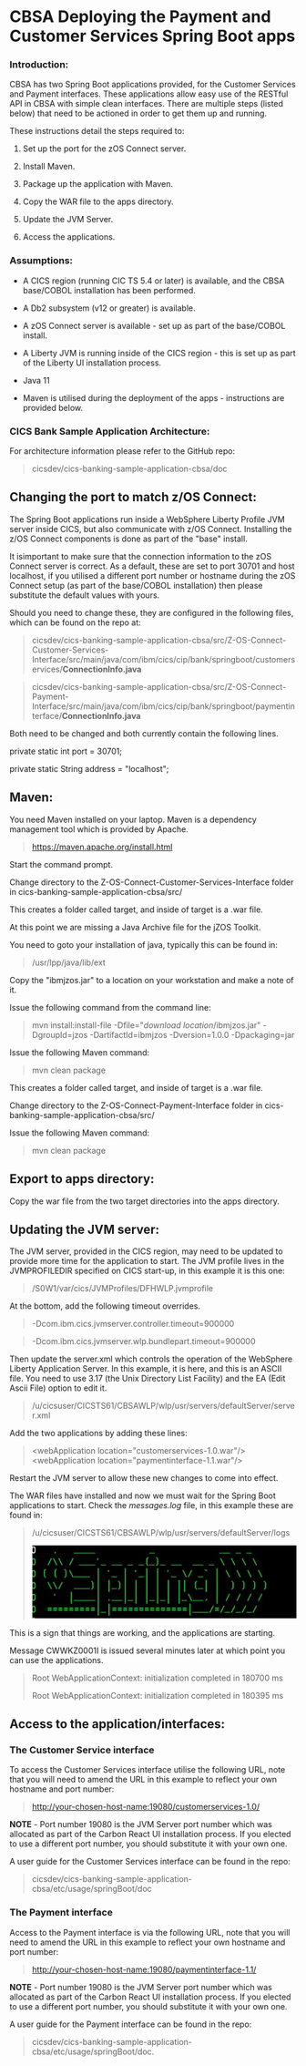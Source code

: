 # CBSA Deploying the Payment and Customer Services Spring Boot apps

### Introduction:

CBSA has two Spring Boot applications provided, for the Customer
Services and Payment interfaces. These applications allow easy use of
the RESTful API in CBSA with simple clean interfaces. There are multiple
steps (listed below) that need to be actioned in order to get them up
and running.

These instructions detail the steps required to:

1.  Set up the port for the zOS Connect server.

2.  Install Maven.

3.  Package up the application with Maven.

4.  Copy the WAR file to the apps directory.

5.  Update the JVM Server.

6.  Access the applications.

### Assumptions: 

-   A CICS region (running CIC TS 5.4 or later) is available, and the
    CBSA base/COBOL installation has been performed.

-   A Db2 subsystem (v12 or greater) is available.

-   A zOS Connect server is available - set up as part of the
    base/COBOL install.

-   A Liberty JVM is running inside of the CICS region - this is set up
    as part of the Liberty UI installation process.

-   Java 11
-   Maven is utilised during the deployment of the apps -
    instructions are provided below.


### CICS Bank Sample Application Architecture:

For architecture information please refer to the GitHub repo:

> cicsdev/cics-banking-sample-application-cbsa/doc

##
 
## Changing the port to match z/OS Connect:

The Spring Boot applications run inside a WebSphere Liberty Profile JVM
server inside CICS, but also communicate with z/OS Connect. Installing the z/OS Connect components is done as part of the "base" install.


It isimportant to make sure that the connection information to the zOS
Connect server is correct. As a default, these are set to port 30701
and host localhost, if you utilised a different port number or hostname
during the zOS Connect setup (as part of the base/COBOL installation)
then please substitute the default values with yours.

Should you need to change these, they are configured in the following files, which can be found on the repo at:

> cicsdev/cics-banking-sample-application-cbsa/src/Z-OS-Connect-Customer-Services-Interface/src/main/java/com/ibm/cics/cip/bank/springboot/customerservices/**ConnectionInfo.java**

> cicsdev/cics-banking-sample-application-cbsa/src/Z-OS-Connect-Payment-Interface/src/main/java/com/ibm/cics/cip/bank/springboot/paymentinterface/**ConnectionInfo.java**


Both need to be changed and both currently contain the following lines.

private static int port = 30701;

private static String address = \"localhost\";

##
 
## Maven:

You need Maven installed on your laptop. Maven is a dependency
management tool which is provided by Apache.

> <https://maven.apache.org/install.html>

Start the command prompt.

Change directory to the Z-OS-Connect-Customer-Services-Interface folder in cics-banking-sample-application-cbsa/src/

This creates a folder called target, and inside of target is a .war file.

At this point we are missing a Java Archive file for the jZOS Toolkit. 

You need to goto your installation of java, typically this can be found in:

> /usr/lpp/java/lib/ext

Copy the "ibmjzos.jar" to a location on your workstation and make a note of it.

Issue the following command from the command line:

> mvn install:install-file -Dfile="*download location*/ibmjzos.jar" -DgroupId=jzos -DartifactId=ibmjzos -Dversion=1.0.0 -Dpackaging=jar

Issue the following Maven command:

> mvn clean package

This creates a folder called target, and inside of target is a .war file.

Change directory to the Z-OS-Connect-Payment-Interface folder in cics-banking-sample-application-cbsa/src/

Issue the following Maven command:

> mvn clean package

## 

## Export to apps directory:

Copy the war file from the two target directories into the apps directory. 

##

## Updating the JVM server:

The JVM server, provided in the CICS region, may need to be updated to
provide more time for the application to start. The JVM profile lives in
the JVMPROFILEDIR specified on CICS start-up, in this example it is this
one:

> /S0W1/var/cics/JVMProfiles/DFHWLP.jvmprofile

At the bottom, add the following timeout overrides.

> -Dcom.ibm.cics.jvmserver.controller.timeout=900000

> -Dcom.ibm.cics.jvmserver.wlp.bundlepart.timeout=900000

Then update the server.xml which controls the operation of the WebSphere
Liberty Application Server. In this example, it is here, and this is an
ASCII file. You need to use 3.17 (the Unix Directory List Facility) and
the EA (Edit Ascii File) option to edit it.

> /u/cicsuser/CICSTS61/CBSAWLP/wlp/usr/servers/defaultServer/server.xml


Add the two applications by adding these lines:

>    \<webApplication location=\"customerservices-1.0.war\"/\>
>    \<webApplication location=\"paymentinterface-1.1.war\"/\>

Restart the JVM server to allow these new changes to come into effect.

The WAR files have installed and now we must wait for the Spring Boot
applications to start. Check the *messages.log* file, in this example
these are found in:

> /u/cicsuser/CICSTS61/CBSAWLP/wlp/usr/servers/defaultServer/logs
>
> ![Spring](../doc/images/springBootUI/SpringBoot_Spring.jpg)

This is a sign that things are working, and the applications are
starting.

Message CWWKZ0001I is issued several minutes later at which point you
can use the applications.

> Root WebApplicationContext: initialization completed in 180700 ms
>
> Root WebApplicationContext: initialization completed in 180395 ms

## 

## Access to the application/interfaces:

### The Customer Service interface
To access the Customer Services interface utilise the following URL,
note that you will need to amend the URL in this example to reflect your
own hostname and port number:

> <http://your-chosen-host-name:19080/customerservices-1.0/>

**NOTE** - Port number 19080 is the JVM Server port number which was
allocated as part of the Carbon React UI installation process. If you elected
to use a different port number, you should substitute it with your own
one.

A user guide for the Customer Services interface can be found in the
repo:

> cicsdev/cics-banking-sample-application-cbsa/etc/usage/springBoot/doc


### The Payment interface
Access to the Payment interface is via the following URL, note that you
will need to amend the URL in this example to reflect your own hostname
and port number:

> <http://your-chosen-host-name:19080/paymentinterface-1.1/>

**NOTE** - Port number 19080 is the JVM Server port number which was
allocated as part of the Carbon React UI installation process. If you elected
to use a different port number, you should substitute it with your own
one.

A user guide for the Payment interface can be found in the
repo:

> cicsdev/cics-banking-sample-application-cbsa/etc/usage/springBoot/doc.
